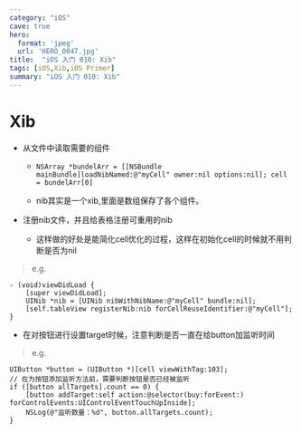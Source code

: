 ```yaml
---
category: "iOS"
cave: true
hero:
  format: 'jpeg'
  url: 'HERO_0047.jpg'
title:  "iOS 入门 010: Xib"
tags: [iOS,Xib,iOS Primer]
summary: "iOS 入门 010: Xib"
---
```

# Xib

* 从文件中读取需要的组件

	* `NSArray *bundelArr = [[NSBundle mainBundle]loadNibNamed:@"myCell" owner:nil options:nil]; cell = bundelArr[0]`

	* nib其实是一个xib,里面是数组保存了各个组件。

* 注册nib文件，并且给表格注册可重用的nib

	* 这样做的好处是能简化cell优化的过程，这样在初始化cell的时候就不用判断是否为nil

> e.g.

```objc
- (void)viewDidLoad {
	[super viewDidLoad];
	UINib *nib = [UINib nibWithNibName:@"myCell" bundle:nil];
	[self.tableView registerNib:nib forCellReuseIdentifier:@"myCell"];
}
```

* 在对按钮进行设置target时候，注意判断是否一直在给button加监听时间

> e.g.

```objc
UIButton *button = (UIButton *)[cell viewWithTag:103];
// 在为按钮添加监听方法前，需要判断按钮是否已经被监听
if ([button allTargets].count == 0) {
	[button addTarget:self action:@selector(buy:forEvent:) forControlEvents:UIControlEventTouchUpInside];
	NSLog(@"监听数量：%d", button.allTargets.count);
}
```



